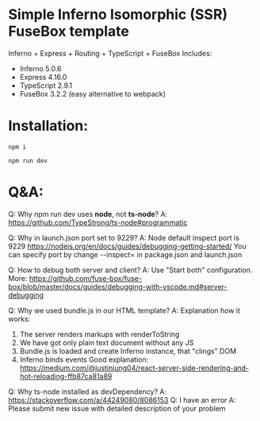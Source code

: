 # Simple Inferno Isomorphic (SSR) FuseBox template

Inferno + Express + Routing + TypeScript + FuseBox
Includes:

-  Inferno 5.0.6
-  Express 4.16.0
-  TypeScript 2.9.1
-  FuseBox 3.2.2 (easy alternative to webpack)

# Installation:
```
npm i

npm run dev
```

# Q&A:

Q: Why npm run dev uses **node**, not **ts-node**?
A: https://github.com/TypeStrong/ts-node#programmatic

Q: Why in launch.json port set to 9229?
A: Node default inspect port is 9229 https://nodejs.org/en/docs/guides/debugging-getting-started/
You can specify port by change --inspect=<PORT> in package.json and launch.json

Q: How to debug both server and client?
A: Use "Start both" configuration. More: https://github.com/fuse-box/fuse-box/blob/master/docs/guides/debugging-with-vscode.md#server-debugging

Q: Why we used bundle.js in our HTML template?
A: Explanation how it works:
   1. The server renders markups with renderToString
   2. We have got only plain text document without any JS
   3. Bundle.js is loaded and create Inferno instance, that "clings" DOM
   4. Inferno binds events
      Good explanation: https://medium.com/@justinjung04/react-server-side-rendering-and-hot-reloading-ffb87ca81a89

Q: Why ts-node installed as devDependency?
A: https://stackoverflow.com/a/44249080/8086153
Q: I have an error
A: Please submit new issue with detailed description of your problem
